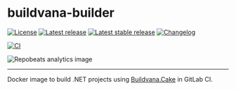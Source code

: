 # buildvana-builder

[![License](https://badgen.net/badge/license/MIT/blue)](https://github.com/Tenacom/buildvana-builder/blob/main/LICENSE)
[![Latest release](https://badgen.net/github/release/Tenacom/buildvana-builder?label=latest)](https://github.com/Tenacom/buildvana-builder/releases)
[![Latest stable release](https://badgen.net/github/release/Tenacom/buildvana-builder/stable?label=stable)](https://github.com/Tenacom/buildvana-builder/releases)
[![Changelog](https://badgen.net/badge/changelog/Keep%20a%20Changelog%20v1.0.0/orange)](https://github.com/Tenacom/buildvana-builder/blob/main/CHANGELOG.md)

[![CI](https://github.com/Tenacom/buildvana-builder/actions/workflows/ci.yml/badge.svg)](https://github.com/Tenacom/buildvana-builder/actions/workflows/ci.yml)

![Repobeats analytics image](https://repobeats.axiom.co/api/embed/a172726c22a5da722df12bb9b00157b2595935c4.svg "Repobeats analytics image")

---

Docker image to build .NET projects using [Buildvana.Cake](https://github.com/Tenacom/Buildvana.Cake) in GitLab CI.
